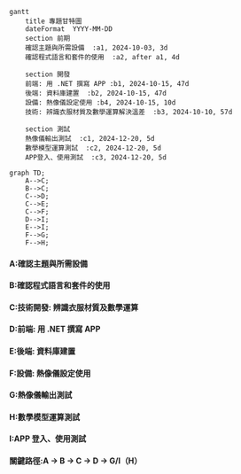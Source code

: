 ```mermaid
gantt
    title 專題甘特圖
    dateFormat  YYYY-MM-DD
    section 前期
    確認主題與所需設備  :a1, 2024-10-03, 3d
    確認程式語言和套件的使用  :a2, after a1, 4d

    section 開發
    前端: 用 .NET 撰寫 APP :b1, 2024-10-15, 47d
    後端: 資料庫建置  :b2, 2024-10-15, 47d
    設備: 熱像儀設定使用 :b4, 2024-10-15, 10d
    技術: 辨識衣服材質及數學運算解決溫差  :b3, 2024-10-10, 57d

    section 測試
    熱像儀輸出測試  :c1, 2024-12-20, 5d
    數學模型運算測試  :c2, 2024-12-20, 5d
    APP登入、使用測試  :c3, 2024-12-20, 5d
```
```mermaid
graph TD;
    A-->C;
    B-->C;
    C-->D;
    C-->E;
    C-->F;
    D-->I;
    E-->I;
    F-->G;
    F-->H; 
```
#### A:確認主題與所需設備	
#### B:確認程式語言和套件的使用	
#### C:技術開發: 辨識衣服材質及數學運算	
#### D:前端: 用 .NET 撰寫 APP	
#### E:後端: 資料庫建置	
#### F:設備: 熱像儀設定使用	
#### G:熱像儀輸出測試	
#### H:數學模型運算測試	
#### I:APP 登入、使用測試
#### 關鍵路徑:A → B → C → D → G/I（H）
